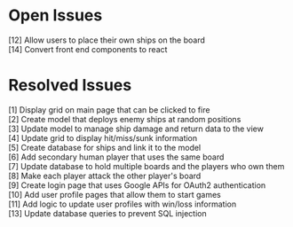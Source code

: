 ﻿# Open Issues
[12] Allow users to place their own ships on the board\
[14] Convert front end components to react

# Resolved Issues
[1] Display grid on main page that can be clicked to fire\
[2] Create model that deploys enemy ships at random positions\
[3] Update model to manage ship damage and return data to the view\
[4] Update grid to display hit/miss/sunk information\
[5] Create database for ships and link it to the model\
[6] Add secondary human player that uses the same board\
[7] Update database to hold multiple boards and the players who own them\
[8] Make each player attack the other player's board\
[9] Create login page that uses Google APIs for OAuth2 authentication\
[10] Add user profile pages that allow them to start games\
[11] Add logic to update user profiles with win/loss information\
[13] Update database queries to prevent SQL injection